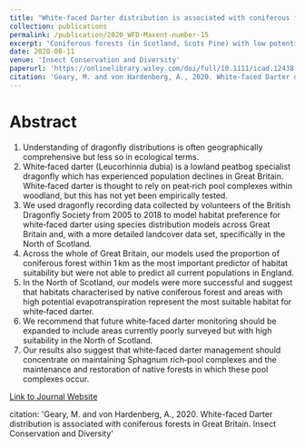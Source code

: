 ```yaml
---
title: "White-faced Darter distribution is associated with coniferous forests in Great Britain."
collection: publications
permalink: /publication/2020_WFD-Maxent-number-15
excerpt: 'Coniferous forests (in Scotland, Scots Pine) with low potential evapotransipration are key habitats for white‐faced darter.'
date: 2020-08-11
venue: 'Insect Conservation and Diversity'
paperurl: 'https://onlinelibrary.wiley.com/doi/full/10.1111/icad.12438'
citation: 'Geary, M. and von Hardenberg, A., 2020. White-faced Darter distribution is associated with coniferous forests in Great Britain. Insect Conservation and Diversity'
---
```

# Abstract



1) Understanding of dragonfly distributions is often geographically comprehensive but less so in ecological terms. 
2) White‐faced darter (Leucorhinnia dubia) is a lowland peatbog specialist dragonfly which has experienced population declines in Great Britain. White‐faced darter is thought to rely on peat‐rich pool complexes within woodland, but this has not yet been empirically tested. 
3) We used dragonfly recording data collected by volunteers of the British Dragonfly Society from 2005 to 2018 to model habitat preference for white‐faced darter using species distribution models across Great Britain and, with a more detailed landcover data set, specifically in the North of Scotland.  
4) Across the whole of Great Britain, our models used the proportion of coniferous forest within 1 km as the most important predictor of habitat suitability but were not able to predict all current populations in England.  
5) In the North of Scotland, our models were more successful and suggest that habitats characterised by native coniferous forest and areas with high potential evapotranspiration represent the most suitable habitat for white‐faced darter.  
6) We recommend that future white‐faced darter monitoring should be expanded to include areas currently poorly surveyed but with high suitability in the North of Scotland.  
7) Our results also suggest that white‐faced darter management should concentrate on maintaining Sphagnum rich‐pool complexes and the maintenance and restoration of native forests in which these pool complexes occur.  


[Link to Journal Website](https://onlinelibrary.wiley.com/doi/full/10.1111/icad.12438)

citation: 'Geary, M. and von Hardenberg, A., 2020. White-faced Darter distribution is associated with coniferous forests in Great Britain. Insect Conservation and Diversity'
